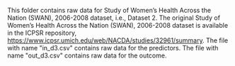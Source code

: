 This folder contains raw data for Study of Women’s Health Across the Nation (SWAN), 2006-2008 dataset, i.e., Dataset 2. The original Study of Women’s Health Across the Nation (SWAN), 2006-2008 dataset is available in the ICPSR repository, https://www.icpsr.umich.edu/web/NACDA/studies/32961/summary. 
The file with name "in_d3.csv" contains raw data for the predictors. 
The file with name "out_d3.csv" contains raw data for the outcome.
